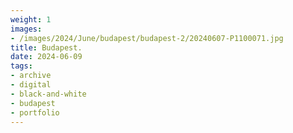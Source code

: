 ```yaml
---
weight: 1
images:
- /images/2024/June/budapest/budapest-2/20240607-P1100071.jpg
title: Budapest.
date: 2024-06-09
tags:
- archive
- digital
- black-and-white
- budapest
- portfolio
---
```


